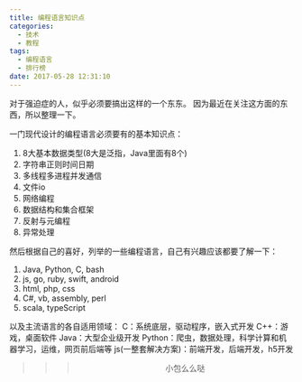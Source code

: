 ```yaml
---
title: 编程语言知识点
categories:
  - 技术
  - 教程
tags:
  - 编程语言
  - 排行榜
date: 2017-05-28 12:31:10
---
```


对于强迫症的人，似乎必须要搞出这样的一个东东。
因为最近在关注这方面的东西，所以整理一下。

一门现代设计的编程语言必须要有的基本知识点：
1. 8大基本数据类型(8大是泛指，Java里面有8个)
2. 字符串正则时间日期
3. 多线程多进程并发通信
4. 文件io
5. 网络编程
6. 数据结构和集合框架
7. 反射与元编程
8. 异常处理

然后根据自己的喜好，列举的一些编程语言，自己有兴趣应该都要了解一下：
1. Java, Python, C, bash
2. js, go, ruby, swift, android
3. html, php, css
4. C#, vb, assembly, perl
5. scala, typeScript

以及主流语言的各自适用领域：
C：系统底层，驱动程序，嵌入式开发
C++：游戏，桌面软件
Java：大型企业级开发
Python：爬虫，数据处理，科学计算和机器学习，运维，网页前后端等
js(一整套解决方案)：前端开发，后端开发，h5开发

>>><div align=center>小包么么哒</div>